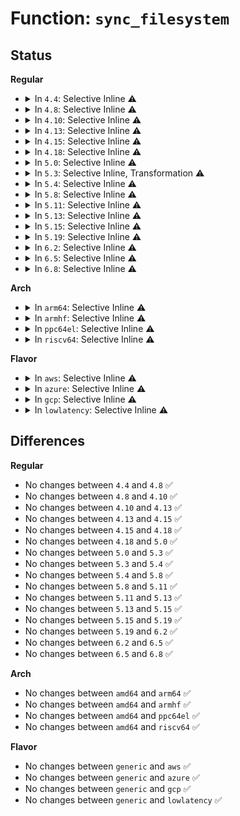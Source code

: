 # Function: <code>sync_filesystem</code>

## Status
<b>Regular</b>
<ul>
<li>
<details>
<summary>In <code>4.4</code>: Selective Inline ⚠️</summary>

```c
int sync_filesystem(struct super_block *sb);
```

**Collision:** Unique Global

**Inline:** Selective

**Transformation:** False

**Instances:**

```
In fs/sync.c (ffffffff81240700)
Location: fs/sync.c:47
Inline: True
Direct callers:
  - fs/super.c:generic_shutdown_super
  - fs/super.c:freeze_super
  - fs/sync.c:SyS_syncfs
  - fs/quota/dquot.c:vfs_load_quota_inode
  - fs/proc/root.c:proc_remount
  - fs/devpts/inode.c:devpts_remount
  - fs/ext4/super.c:ext4_quota_off
  - fs/ext4/super.c:ext4_remount
  - fs/fuse/inode.c:fuse_remount_fs
  - fs/pstore/inode.c:pstore_remount
```
**Symbols:**

```
ffffffff81240700-ffffffff8124079b: sync_filesystem (STB_GLOBAL)
```
</details>
</li>
<li>
<details>
<summary>In <code>4.8</code>: Selective Inline ⚠️</summary>

```c
int sync_filesystem(struct super_block *sb);
```

**Collision:** Unique Global

**Inline:** Selective

**Transformation:** False

**Instances:**

```
In fs/sync.c (ffffffff81268a40)
Location: fs/sync.c:47
Inline: True
Direct callers:
  - fs/super.c:freeze_super
  - fs/super.c:generic_shutdown_super
  - fs/sync.c:SyS_syncfs
  - fs/quota/dquot.c:vfs_load_quota_inode
  - fs/proc/root.c:proc_remount
  - fs/devpts/inode.c:devpts_remount
  - fs/ext4/super.c:ext4_quota_off
  - fs/ext4/super.c:ext4_remount
  - fs/squashfs/super.c:squashfs_remount
  - fs/fuse/inode.c:fuse_remount_fs
  - fs/pstore/inode.c:pstore_remount
```
**Symbols:**

```
ffffffff81268a40-ffffffff81268add: sync_filesystem (STB_GLOBAL)
```
</details>
</li>
<li>
<details>
<summary>In <code>4.10</code>: Selective Inline ⚠️</summary>

```c
int sync_filesystem(struct super_block *sb);
```

**Collision:** Unique Global

**Inline:** Selective

**Transformation:** False

**Instances:**

```
In fs/sync.c (ffffffff8127ba60)
Location: fs/sync.c:48
Inline: True
Direct callers:
  - fs/super.c:freeze_super
  - fs/super.c:generic_shutdown_super
  - fs/sync.c:SyS_syncfs
  - fs/quota/dquot.c:vfs_load_quota_inode
  - fs/proc/root.c:proc_remount
  - fs/ext4/super.c:ext4_quota_off
  - fs/ext4/super.c:ext4_remount
  - fs/squashfs/super.c:squashfs_remount
  - fs/fuse/inode.c:fuse_remount_fs
  - fs/pstore/inode.c:pstore_remount
```
**Symbols:**

```
ffffffff8127ba60-ffffffff8127bab2: sync_filesystem (STB_GLOBAL)
```
</details>
</li>
<li>
<details>
<summary>In <code>4.13</code>: Selective Inline ⚠️</summary>

```c
int sync_filesystem(struct super_block *sb);
```

**Collision:** Unique Global

**Inline:** Selective

**Transformation:** False

**Instances:**

```
In fs/sync.c (ffffffff81288df0)
Location: fs/sync.c:48
Inline: True
Direct callers:
  - fs/super.c:freeze_super
  - fs/super.c:generic_shutdown_super
  - fs/sync.c:SyS_syncfs
  - fs/quota/dquot.c:vfs_load_quota_inode
  - fs/proc/root.c:proc_remount
  - fs/ext4/super.c:ext4_quota_off
  - fs/ext4/super.c:ext4_remount
  - fs/squashfs/super.c:squashfs_remount
  - fs/fuse/inode.c:fuse_remount_fs
  - fs/pstore/inode.c:pstore_remount
```
**Symbols:**

```
ffffffff81288df0-ffffffff81288e2f: sync_filesystem (STB_GLOBAL)
```
</details>
</li>
<li>
<details>
<summary>In <code>4.15</code>: Selective Inline ⚠️</summary>

```c
int sync_filesystem(struct super_block *sb);
```

**Collision:** Unique Global

**Inline:** Selective

**Transformation:** False

**Instances:**

```
In fs/sync.c (ffffffff812ab930)
Location: fs/sync.c:49
Inline: True
Direct callers:
  - fs/super.c:freeze_super
  - fs/super.c:generic_shutdown_super
  - fs/sync.c:SyS_syncfs
  - fs/quota/dquot.c:vfs_load_quota_inode
  - fs/proc/root.c:proc_remount
  - fs/ext4/super.c:ext4_quota_off
  - fs/ext4/super.c:ext4_remount
  - fs/squashfs/super.c:squashfs_remount
  - fs/fuse/inode.c:fuse_remount_fs
  - fs/pstore/inode.c:pstore_remount
```
**Symbols:**

```
ffffffff812ab930-ffffffff812ab970: sync_filesystem (STB_GLOBAL)
```
</details>
</li>
<li>
<details>
<summary>In <code>4.18</code>: Selective Inline ⚠️</summary>

```c
int sync_filesystem(struct super_block *sb);
```

**Collision:** Unique Global

**Inline:** Selective

**Transformation:** False

**Instances:**

```
In fs/sync.c (ffffffff812d25f0)
Location: fs/sync.c:49
Inline: True
Direct callers:
  - fs/super.c:freeze_super
  - fs/super.c:generic_shutdown_super
  - fs/sync.c:__ia32_sys_syncfs
  - fs/sync.c:__x64_sys_syncfs
  - fs/quota/dquot.c:vfs_load_quota_inode
  - fs/proc/root.c:proc_remount
  - fs/ext4/super.c:ext4_quota_off
  - fs/ext4/super.c:ext4_remount
  - fs/squashfs/super.c:squashfs_remount
  - fs/fuse/inode.c:fuse_remount_fs
  - fs/pstore/inode.c:pstore_remount
```
**Symbols:**

```
ffffffff812d25f0-ffffffff812d2630: sync_filesystem (STB_GLOBAL)
```
</details>
</li>
<li>
<details>
<summary>In <code>5.0</code>: Selective Inline ⚠️</summary>

```c
int sync_filesystem(struct super_block *sb);
```

**Collision:** Unique Global

**Inline:** Selective

**Transformation:** False

**Instances:**

```
In fs/sync.c (ffffffff812e79d0)
Location: fs/sync.c:49
Inline: True
Direct callers:
  - fs/super.c:freeze_super
  - fs/super.c:generic_shutdown_super
  - fs/sync.c:__ia32_sys_syncfs
  - fs/sync.c:__x64_sys_syncfs
  - fs/quota/dquot.c:vfs_load_quota_inode
  - fs/proc/root.c:proc_remount
  - fs/ext4/super.c:ext4_quota_off
  - fs/ext4/super.c:ext4_remount
  - fs/squashfs/super.c:squashfs_remount
  - fs/fuse/inode.c:fuse_remount_fs
  - fs/pstore/inode.c:pstore_remount
```
**Symbols:**

```
ffffffff812e79d0-ffffffff812e7a10: sync_filesystem (STB_GLOBAL)
```
</details>
</li>
<li>
<details>
<summary>In <code>5.3</code>: Selective Inline, Transformation ⚠️</summary>

```c
int sync_filesystem(struct super_block *sb);
```

**Collision:** Unique Global

**Inline:** Selective

**Transformation:** True

**Instances:**

```
In fs/sync.c (ffffffff813062b7)
Location: fs/sync.c:49
Inline: True
Direct callers:
  - fs/super.c:freeze_super
  - fs/super.c:generic_shutdown_super
  - fs/sync.c:__ia32_sys_syncfs
  - fs/sync.c:__x64_sys_syncfs
  - fs/block_dev.c:fsync_bdev
  - fs/quota/dquot.c:vfs_load_quota_inode
  - fs/proc/root.c:proc_reconfigure
  - fs/ext4/super.c:ext4_quota_off
  - fs/ext4/super.c:ext4_remount
  - fs/squashfs/super.c:squashfs_remount
  - fs/fuse/inode.c:fuse_remount_fs
  - fs/pstore/inode.c:pstore_remount
```
**Symbols:**

```
ffffffff81306710-ffffffff81306723: sync_filesystem.cold (STB_LOCAL)
ffffffff81306280-ffffffff813062c8: sync_filesystem (STB_GLOBAL)
```
</details>
</li>
<li>
<details>
<summary>In <code>5.4</code>: Selective Inline ⚠️</summary>

```c
int sync_filesystem(struct super_block *sb);
```

**Collision:** Unique Global

**Inline:** Selective

**Transformation:** False

**Instances:**

```
In fs/sync.c (ffffffff81319300)
Location: fs/sync.c:49
Inline: True
Direct callers:
  - fs/super.c:freeze_super
  - fs/super.c:generic_shutdown_super
  - fs/sync.c:__ia32_sys_syncfs
  - fs/sync.c:__x64_sys_syncfs
  - fs/block_dev.c:fsync_bdev
  - fs/crypto/keyring.c:do_remove_key
  - fs/quota/dquot.c:vfs_load_quota_inode
  - fs/proc/root.c:proc_reconfigure
  - fs/ext4/super.c:ext4_quota_off
  - fs/ext4/super.c:ext4_remount
  - fs/squashfs/super.c:squashfs_reconfigure
  - fs/fuse/inode.c:fuse_remount_fs
  - fs/pstore/inode.c:pstore_remount
```
**Symbols:**

```
ffffffff81319300-ffffffff81319348: sync_filesystem (STB_GLOBAL)
```
</details>
</li>
<li>
<details>
<summary>In <code>5.8</code>: Selective Inline ⚠️</summary>

```c
int sync_filesystem(struct super_block *sb);
```

**Collision:** Unique Global

**Inline:** Selective

**Transformation:** False

**Instances:**

```
In fs/sync.c (ffffffff813530c0)
Location: fs/sync.c:49
Inline: True
Direct callers:
  - fs/super.c:freeze_super
  - fs/super.c:generic_shutdown_super
  - fs/sync.c:__ia32_sys_syncfs
  - fs/sync.c:__x64_sys_syncfs
  - fs/block_dev.c:fsync_bdev
  - fs/quota/dquot.c:dquot_load_quota_sb
  - fs/proc/root.c:proc_reconfigure
  - fs/ext4/super.c:ext4_quota_off
  - fs/ext4/super.c:ext4_remount
  - fs/squashfs/super.c:squashfs_reconfigure
  - fs/fat/inode.c:fat_remount
  - fs/fuse/inode.c:fuse_reconfigure
  - fs/debugfs/inode.c:debugfs_remount
  - fs/tracefs/inode.c:tracefs_remount
  - fs/pstore/inode.c:pstore_remount
```
**Symbols:**

```
ffffffff813530c0-ffffffff8135315a: sync_filesystem (STB_GLOBAL)
```
</details>
</li>
<li>
<details>
<summary>In <code>5.11</code>: Selective Inline ⚠️</summary>

```c
int sync_filesystem(struct super_block *sb);
```

**Collision:** Unique Global

**Inline:** Selective

**Transformation:** False

**Instances:**

```
In fs/sync.c (ffffffff8135f9a0)
Location: fs/sync.c:49
Inline: True
Direct callers:
  - fs/super.c:freeze_super
  - fs/super.c:generic_shutdown_super
  - fs/sync.c:__ia32_sys_syncfs
  - fs/sync.c:__x64_sys_syncfs
  - fs/block_dev.c:fsync_bdev
  - fs/quota/dquot.c:dquot_load_quota_sb
  - fs/proc/root.c:proc_reconfigure
  - fs/ext4/super.c:ext4_quota_off
  - fs/ext4/super.c:ext4_remount
  - fs/squashfs/super.c:squashfs_reconfigure
  - fs/fat/inode.c:fat_remount
  - fs/fuse/inode.c:fuse_reconfigure
  - fs/debugfs/inode.c:debugfs_remount
  - fs/tracefs/inode.c:tracefs_remount
  - fs/pstore/inode.c:pstore_remount
```
**Symbols:**

```
ffffffff8135f9a0-ffffffff8135fa3a: sync_filesystem (STB_GLOBAL)
```
</details>
</li>
<li>
<details>
<summary>In <code>5.13</code>: Selective Inline ⚠️</summary>

```c
int sync_filesystem(struct super_block *sb);
```

**Collision:** Unique Global

**Inline:** Selective

**Transformation:** False

**Instances:**

```
In fs/sync.c (ffffffff813661d0)
Location: fs/sync.c:48
Inline: True
Direct callers:
  - fs/super.c:freeze_super
  - fs/super.c:generic_shutdown_super
  - fs/sync.c:__ia32_sys_syncfs
  - fs/sync.c:__x64_sys_syncfs
  - fs/block_dev.c:fsync_bdev
  - fs/crypto/keyring.c:try_to_lock_encrypted_files
  - fs/quota/dquot.c:dquot_load_quota_sb
  - fs/proc/root.c:proc_reconfigure
  - fs/ext4/super.c:ext4_quota_off
  - fs/ext4/super.c:ext4_remount
  - fs/squashfs/super.c:squashfs_reconfigure
  - fs/fat/inode.c:fat_remount
  - fs/fuse/inode.c:fuse_reconfigure
  - fs/debugfs/inode.c:debugfs_remount
  - fs/tracefs/inode.c:tracefs_remount
  - fs/pstore/inode.c:pstore_remount
```
**Symbols:**

```
ffffffff813661d0-ffffffff8136626a: sync_filesystem (STB_GLOBAL)
```
</details>
</li>
<li>
<details>
<summary>In <code>5.15</code>: Selective Inline ⚠️</summary>

```c
int sync_filesystem(struct super_block *sb);
```

**Collision:** Unique Global

**Inline:** Selective

**Transformation:** False

**Instances:**

```
In fs/sync.c (ffffffff813b5003)
Location: fs/sync.c:49
Inline: True
Inline callers:
  - fs/sync.c:__ia32_sys_syncfs
  - fs/sync.c:__ia32_sys_syncfs
  - fs/sync.c:__x64_sys_syncfs
  - fs/sync.c:__x64_sys_syncfs
Direct callers:
  - fs/super.c:freeze_super
  - fs/super.c:generic_shutdown_super
  - fs/crypto/keyring.c:try_to_lock_encrypted_files
  - fs/quota/dquot.c:dquot_load_quota_sb
  - fs/proc/root.c:proc_reconfigure
  - fs/ext4/super.c:ext4_quota_off
  - fs/ext4/super.c:ext4_remount
  - fs/squashfs/super.c:squashfs_reconfigure
  - fs/fat/inode.c:fat_remount
  - fs/fuse/inode.c:fuse_reconfigure
  - fs/debugfs/inode.c:debugfs_remount
  - fs/tracefs/inode.c:tracefs_remount
  - fs/pstore/inode.c:pstore_remount
  - block/bdev.c:fsync_bdev
```
**Symbols:**

```
ffffffff813b4d80-ffffffff813b4e1a: sync_filesystem (STB_GLOBAL)
```
</details>
</li>
<li>
<details>
<summary>In <code>5.19</code>: Selective Inline ⚠️</summary>

```c
int sync_filesystem(struct super_block *sb);
```

**Collision:** Unique Global

**Inline:** Selective

**Transformation:** False

**Instances:**

```
In fs/sync.c (ffffffff81439ea0)
Location: fs/sync.c:30
Inline: True
Direct callers:
  - fs/super.c:freeze_super
  - fs/super.c:generic_shutdown_super
  - fs/sync.c:__ia32_sys_syncfs
  - fs/sync.c:__x64_sys_syncfs
  - fs/crypto/keyring.c:try_to_lock_encrypted_files
  - fs/quota/dquot.c:dquot_load_quota_sb
  - fs/proc/root.c:proc_reconfigure
  - fs/ext4/super.c:ext4_quota_off
  - fs/ext4/super.c:__ext4_remount
  - fs/squashfs/super.c:squashfs_reconfigure
  - fs/fat/inode.c:fat_remount
  - fs/fuse/inode.c:fuse_reconfigure
  - fs/debugfs/inode.c:debugfs_remount
  - fs/tracefs/inode.c:tracefs_remount
  - fs/pstore/inode.c:pstore_remount
  - block/bdev.c:fsync_bdev
```
**Symbols:**

```
ffffffff81439ea0-ffffffff81439f4f: sync_filesystem (STB_GLOBAL)
```
</details>
</li>
<li>
<details>
<summary>In <code>6.2</code>: Selective Inline ⚠️</summary>

```c
int sync_filesystem(struct super_block *sb);
```

**Collision:** Unique Global

**Inline:** Selective

**Transformation:** False

**Instances:**

```
In fs/sync.c (ffffffff814c8240)
Location: fs/sync.c:30
Inline: True
Direct callers:
  - fs/super.c:freeze_super
  - fs/super.c:generic_shutdown_super
  - fs/sync.c:__ia32_sys_syncfs
  - fs/sync.c:__x64_sys_syncfs
  - fs/crypto/keyring.c:try_to_lock_encrypted_files
  - fs/quota/dquot.c:dquot_load_quota_sb
  - fs/proc/root.c:proc_reconfigure
  - fs/ext4/super.c:ext4_quota_off
  - fs/ext4/super.c:__ext4_remount
  - fs/squashfs/super.c:squashfs_reconfigure
  - fs/fat/inode.c:fat_remount
  - fs/fuse/inode.c:fuse_reconfigure
  - fs/debugfs/inode.c:debugfs_remount
  - fs/tracefs/inode.c:tracefs_remount
  - fs/pstore/inode.c:pstore_remount
  - block/bdev.c:fsync_bdev
```
**Symbols:**

```
ffffffff814c8240-ffffffff814c82ef: sync_filesystem (STB_GLOBAL)
```
</details>
</li>
<li>
<details>
<summary>In <code>6.5</code>: Selective Inline ⚠️</summary>

```c
int sync_filesystem(struct super_block *sb);
```

**Collision:** Unique Global

**Inline:** Selective

**Transformation:** False

**Instances:**

```
In fs/sync.c (ffffffff814fe470)
Location: fs/sync.c:30
Inline: True
Direct callers:
  - fs/super.c:freeze_super
  - fs/super.c:generic_shutdown_super
  - fs/sync.c:__ia32_sys_syncfs
  - fs/sync.c:__x64_sys_syncfs
  - fs/crypto/keyring.c:try_to_lock_encrypted_files
  - fs/quota/dquot.c:dquot_load_quota_sb
  - fs/proc/root.c:proc_reconfigure
  - fs/ext4/super.c:ext4_quota_off
  - fs/ext4/super.c:__ext4_remount
  - fs/squashfs/super.c:squashfs_reconfigure
  - fs/fat/inode.c:fat_remount
  - fs/fuse/inode.c:fuse_reconfigure
  - fs/debugfs/inode.c:debugfs_remount
  - fs/tracefs/inode.c:tracefs_remount
  - fs/pstore/inode.c:pstore_remount
  - block/bdev.c:fsync_bdev
```
**Symbols:**

```
ffffffff814fe470-ffffffff814fe51f: sync_filesystem (STB_GLOBAL)
```
</details>
</li>
<li>
<details>
<summary>In <code>6.8</code>: Selective Inline ⚠️</summary>

```c
int sync_filesystem(struct super_block *sb);
```

**Collision:** Unique Global

**Inline:** Selective

**Transformation:** False

**Instances:**

```
In fs/sync.c (ffffffff81533070)
Location: fs/sync.c:30
Inline: True
Direct callers:
  - fs/super.c:fs_bdev_sync
  - fs/super.c:fs_bdev_mark_dead
  - fs/super.c:generic_shutdown_super
  - fs/sync.c:__ia32_sys_syncfs
  - fs/sync.c:__x64_sys_syncfs
  - fs/crypto/keyring.c:try_to_lock_encrypted_files
  - fs/quota/dquot.c:dquot_load_quota_sb
  - fs/proc/root.c:proc_reconfigure
  - fs/ext4/super.c:ext4_quota_off
  - fs/ext4/super.c:__ext4_remount
  - fs/squashfs/super.c:squashfs_reconfigure
  - fs/fat/inode.c:fat_remount
  - fs/fuse/inode.c:fuse_reconfigure
  - fs/debugfs/inode.c:debugfs_remount
  - fs/tracefs/inode.c:tracefs_remount
  - fs/pstore/inode.c:pstore_remount
```
**Symbols:**

```
ffffffff81533070-ffffffff8153311f: sync_filesystem (STB_GLOBAL)
```
</details>
</li>
</ul>
<b>Arch</b>
<ul>
<li>
<details>
<summary>In <code>arm64</code>: Selective Inline ⚠️</summary>

```c
int sync_filesystem(struct super_block *sb);
```

**Collision:** Unique Global

**Inline:** Selective

**Transformation:** False

**Instances:**

```
In fs/sync.c (ffff8000103d0320)
Location: fs/sync.c:49
Inline: True
Direct callers:
  - fs/super.c:freeze_super
  - fs/super.c:generic_shutdown_super
  - fs/sync.c:__arm64_sys_syncfs
  - fs/block_dev.c:fsync_bdev
  - fs/crypto/keyring.c:do_remove_key
  - fs/quota/dquot.c:vfs_load_quota_inode
  - fs/proc/root.c:proc_reconfigure
  - fs/ext4/super.c:ext4_quota_off
  - fs/ext4/super.c:ext4_remount
  - fs/squashfs/super.c:squashfs_reconfigure
  - fs/fuse/inode.c:fuse_remount_fs
  - fs/pstore/inode.c:pstore_remount
```
**Symbols:**

```
ffff8000103d0320-ffff8000103d0388: sync_filesystem (STB_GLOBAL)
```
</details>
</li>
<li>
<details>
<summary>In <code>armhf</code>: Selective Inline ⚠️</summary>

```c
int sync_filesystem(struct super_block *sb);
```

**Collision:** Unique Global

**Inline:** Selective

**Transformation:** False

**Instances:**

```
In fs/sync.c (c05ab620)
Location: fs/sync.c:49
Inline: True
Direct callers:
  - fs/super.c:freeze_super
  - fs/super.c:generic_shutdown_super
  - fs/sync.c:__se_sys_syncfs
  - fs/block_dev.c:fsync_bdev
  - fs/crypto/keyring.c:do_remove_key
  - fs/quota/dquot.c:vfs_load_quota_inode
  - fs/proc/root.c:proc_reconfigure
  - fs/ext4/super.c:ext4_quota_off
  - fs/ext4/super.c:ext4_remount
  - fs/squashfs/super.c:squashfs_reconfigure
  - fs/fuse/inode.c:fuse_remount_fs
  - fs/pstore/inode.c:pstore_remount
```
**Symbols:**

```
c05ab620-c05ab690: sync_filesystem (STB_GLOBAL)
```
</details>
</li>
<li>
<details>
<summary>In <code>ppc64el</code>: Selective Inline ⚠️</summary>

```c
int sync_filesystem(struct super_block *sb);
```

**Collision:** Unique Global

**Inline:** Selective

**Transformation:** False

**Instances:**

```
In fs/sync.c (c0000000004d29c0)
Location: fs/sync.c:49
Inline: True
Direct callers:
  - fs/super.c:freeze_super
  - fs/super.c:generic_shutdown_super
  - fs/sync.c:__se_sys_syncfs
  - fs/block_dev.c:fsync_bdev
  - fs/crypto/keyring.c:do_remove_key
  - fs/quota/dquot.c:vfs_load_quota_inode
  - fs/proc/root.c:proc_reconfigure
  - fs/ext4/super.c:ext4_quota_off
  - fs/ext4/super.c:ext4_remount
  - fs/squashfs/super.c:squashfs_reconfigure
  - fs/fuse/inode.c:fuse_remount_fs
  - fs/pstore/inode.c:pstore_remount
```
**Symbols:**

```
c0000000004d29c0-c0000000004d2a54: sync_filesystem (STB_GLOBAL)
```
</details>
</li>
<li>
<details>
<summary>In <code>riscv64</code>: Selective Inline ⚠️</summary>

```c
int sync_filesystem(struct super_block *sb);
```

**Collision:** Unique Global

**Inline:** Selective

**Transformation:** False

**Instances:**

```
In fs/sync.c (ffffffe00028c584)
Location: fs/sync.c:49
Inline: True
Direct callers:
  - fs/super.c:freeze_super
  - fs/super.c:generic_shutdown_super
  - fs/sync.c:__se_sys_syncfs
  - fs/block_dev.c:fsync_bdev
  - fs/crypto/keyring.c:do_remove_key
  - fs/quota/dquot.c:vfs_load_quota_inode
  - fs/proc/root.c:proc_reconfigure
  - fs/ext4/super.c:ext4_quota_off
  - fs/ext4/super.c:ext4_remount
  - fs/squashfs/super.c:squashfs_reconfigure
  - fs/fuse/inode.c:fuse_remount_fs
  - fs/pstore/inode.c:pstore_remount
```
**Symbols:**

```
ffffffe00028c584-ffffffe00028c5da: sync_filesystem (STB_GLOBAL)
```
</details>
</li>
</ul>
<b>Flavor</b>
<ul>
<li>
<details>
<summary>In <code>aws</code>: Selective Inline ⚠️</summary>

```c
int sync_filesystem(struct super_block *sb);
```

**Collision:** Unique Global

**Inline:** Selective

**Transformation:** False

**Instances:**

```
In fs/sync.c (ffffffff813118e0)
Location: fs/sync.c:49
Inline: True
Direct callers:
  - fs/super.c:freeze_super
  - fs/super.c:generic_shutdown_super
  - fs/sync.c:__ia32_sys_syncfs
  - fs/sync.c:__x64_sys_syncfs
  - fs/block_dev.c:fsync_bdev
  - fs/crypto/keyring.c:do_remove_key
  - fs/quota/dquot.c:vfs_load_quota_inode
  - fs/proc/root.c:proc_reconfigure
  - fs/ext4/super.c:ext4_quota_off
  - fs/ext4/super.c:ext4_remount
  - fs/squashfs/super.c:squashfs_reconfigure
  - fs/fuse/inode.c:fuse_remount_fs
  - fs/pstore/inode.c:pstore_remount
```
**Symbols:**

```
ffffffff813118e0-ffffffff81311928: sync_filesystem (STB_GLOBAL)
```
</details>
</li>
<li>
<details>
<summary>In <code>azure</code>: Selective Inline ⚠️</summary>

```c
int sync_filesystem(struct super_block *sb);
```

**Collision:** Unique Global

**Inline:** Selective

**Transformation:** False

**Instances:**

```
In fs/sync.c (ffffffff813024f0)
Location: fs/sync.c:49
Inline: True
Direct callers:
  - fs/super.c:freeze_super
  - fs/super.c:generic_shutdown_super
  - fs/sync.c:__ia32_sys_syncfs
  - fs/sync.c:__x64_sys_syncfs
  - fs/block_dev.c:fsync_bdev
  - fs/crypto/keyring.c:do_remove_key
  - fs/quota/dquot.c:vfs_load_quota_inode
  - fs/proc/root.c:proc_reconfigure
  - fs/ext4/super.c:ext4_quota_off
  - fs/ext4/super.c:ext4_remount
  - fs/squashfs/super.c:squashfs_reconfigure
  - fs/fuse/inode.c:fuse_remount_fs
  - fs/pstore/inode.c:pstore_remount
```
**Symbols:**

```
ffffffff813024f0-ffffffff81302538: sync_filesystem (STB_GLOBAL)
```
</details>
</li>
<li>
<details>
<summary>In <code>gcp</code>: Selective Inline ⚠️</summary>

```c
int sync_filesystem(struct super_block *sb);
```

**Collision:** Unique Global

**Inline:** Selective

**Transformation:** False

**Instances:**

```
In fs/sync.c (ffffffff8130f6d0)
Location: fs/sync.c:49
Inline: True
Direct callers:
  - fs/super.c:freeze_super
  - fs/super.c:generic_shutdown_super
  - fs/sync.c:__ia32_sys_syncfs
  - fs/sync.c:__x64_sys_syncfs
  - fs/block_dev.c:fsync_bdev
  - fs/crypto/keyring.c:do_remove_key
  - fs/quota/dquot.c:vfs_load_quota_inode
  - fs/proc/root.c:proc_reconfigure
  - fs/ext4/super.c:ext4_quota_off
  - fs/ext4/super.c:ext4_remount
  - fs/squashfs/super.c:squashfs_reconfigure
  - fs/fuse/inode.c:fuse_remount_fs
  - fs/pstore/inode.c:pstore_remount
```
**Symbols:**

```
ffffffff8130f6d0-ffffffff8130f718: sync_filesystem (STB_GLOBAL)
```
</details>
</li>
<li>
<details>
<summary>In <code>lowlatency</code>: Selective Inline ⚠️</summary>

```c
int sync_filesystem(struct super_block *sb);
```

**Collision:** Unique Global

**Inline:** Selective

**Transformation:** False

**Instances:**

```
In fs/sync.c (ffffffff81320ed0)
Location: fs/sync.c:49
Inline: True
Direct callers:
  - fs/super.c:freeze_super
  - fs/super.c:generic_shutdown_super
  - fs/sync.c:__ia32_sys_syncfs
  - fs/sync.c:__x64_sys_syncfs
  - fs/block_dev.c:fsync_bdev
  - fs/crypto/keyring.c:do_remove_key
  - fs/quota/dquot.c:vfs_load_quota_inode
  - fs/proc/root.c:proc_reconfigure
  - fs/ext4/super.c:ext4_quota_off
  - fs/ext4/super.c:ext4_remount
  - fs/squashfs/super.c:squashfs_reconfigure
  - fs/fuse/inode.c:fuse_remount_fs
  - fs/pstore/inode.c:pstore_remount
```
**Symbols:**

```
ffffffff81320ed0-ffffffff81320f18: sync_filesystem (STB_GLOBAL)
```
</details>
</li>
</ul>

## Differences
<b>Regular</b>
<ul>
<li>
No changes between <code>4.4</code> and <code>4.8</code> ✅
</li>
<li>
No changes between <code>4.8</code> and <code>4.10</code> ✅
</li>
<li>
No changes between <code>4.10</code> and <code>4.13</code> ✅
</li>
<li>
No changes between <code>4.13</code> and <code>4.15</code> ✅
</li>
<li>
No changes between <code>4.15</code> and <code>4.18</code> ✅
</li>
<li>
No changes between <code>4.18</code> and <code>5.0</code> ✅
</li>
<li>
No changes between <code>5.0</code> and <code>5.3</code> ✅
</li>
<li>
No changes between <code>5.3</code> and <code>5.4</code> ✅
</li>
<li>
No changes between <code>5.4</code> and <code>5.8</code> ✅
</li>
<li>
No changes between <code>5.8</code> and <code>5.11</code> ✅
</li>
<li>
No changes between <code>5.11</code> and <code>5.13</code> ✅
</li>
<li>
No changes between <code>5.13</code> and <code>5.15</code> ✅
</li>
<li>
No changes between <code>5.15</code> and <code>5.19</code> ✅
</li>
<li>
No changes between <code>5.19</code> and <code>6.2</code> ✅
</li>
<li>
No changes between <code>6.2</code> and <code>6.5</code> ✅
</li>
<li>
No changes between <code>6.5</code> and <code>6.8</code> ✅
</li>
</ul>
<b>Arch</b>
<ul>
<li>
No changes between <code>amd64</code> and <code>arm64</code> ✅
</li>
<li>
No changes between <code>amd64</code> and <code>armhf</code> ✅
</li>
<li>
No changes between <code>amd64</code> and <code>ppc64el</code> ✅
</li>
<li>
No changes between <code>amd64</code> and <code>riscv64</code> ✅
</li>
</ul>
<b>Flavor</b>
<ul>
<li>
No changes between <code>generic</code> and <code>aws</code> ✅
</li>
<li>
No changes between <code>generic</code> and <code>azure</code> ✅
</li>
<li>
No changes between <code>generic</code> and <code>gcp</code> ✅
</li>
<li>
No changes between <code>generic</code> and <code>lowlatency</code> ✅
</li>
</ul>
